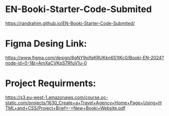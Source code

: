 # EN-Booki-Starter-Code-Submited

https://randrahim.github.io/EN-Booki-Starter-Code-Submited/

# Figma Desing Link:
https://www.figma.com/design/8gNY9xifqKRUKkn6S1tKc0/Booki-EN-2024?node-id=0-1&t=AmXaCVKpS7RfuV1u-0

# Project Requirments:
https://s3.eu-west-1.amazonaws.com/course.oc-static.com/projects/1630_Create+a+Travel+Agency+Home+Page+Using+HTML+and+CSS/Project+Brief+-+New+Booki+Website.pdf
